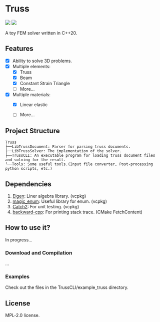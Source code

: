 # Truss
![](https://github.com/cyanray/truss/workflows/Build/badge.svg)
![](https://img.shields.io/github/license/cyanray/truss.svg)

A toy FEM solver written in C++20.


## Features
- [x] Ability to solve 3D problems.
- [x] Multiple elements:
  - [x] Truss
  - [x] Beam
  - [x] Constant Strain Triangle
  - [ ] More...
- [x] Multiple materials:
  - [x] Linear elastic
  - [ ] More...


## Project Structure
```
Truss
├──LibTrussDocument: Parser for parsing truss documents.
├──LibTrussSolver: The implementation of the solver.
├──TrussCLI: An executable program for loading truss document files and solving for the result.
└──Tools: Some useful tools.(Input file converter, Post-processing python scripts, etc.)
```


## Dependencies
1. [Eigen](https://eigen.tuxfamily.org/index.php?title=Main_Page): Liner algebra library. (vcpkg)
2. [magic_enum](https://github.com/Neargye/magic_enum): Useful library for enum. (vcpkg) 
3. [Catch2](https://github.com/catchorg/Catch2): For unit testing. (vcpkg)
4. [backward-cpp](https://github.com/bombela/backward-cpp): For printing stack trace. (CMake FetchContent)

## How to use it?
In progress...

### Download and Compilation
...

### Examples
Check out the files in the TrussCLI/example_truss directory.


## License
MPL-2.0 license.

